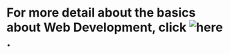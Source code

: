 # For more detail about the basics about Web Development, click ![here](https://shareisthekey.com/2020/12/20/exciting-web-development-journey-the-basics/).